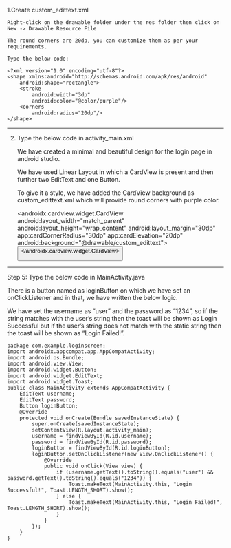 1.Create custom_edittext.xml

    Right-click on the drawable folder under the res folder then click on New -> Drawable Resource File
    
    The round corners are 20dp, you can customize them as per your requirements.
    
    Type the below code:
    
    <?xml version="1.0" encoding="utf-8"?>
    <shape xmlns:android="http://schemas.android.com/apk/res/android"
        android:shape="rectangle">
        <stroke
            android:width="3dp"
            android:color="@color/purple"/>
        <corners
            android:radius="20dp"/>
    </shape>

  --------
  
2. Type the below code in activity_main.xml

      We have created a minimal and beautiful design for the login page in android studio.
      
      We have used Linear Layout in which a CardView is present and then further two EditText and one Button.
      
      To give it a style, we have added the CardView background as custom_edittext.xml which will provide round corners with purple color.
      
      <?xml version="1.0" encoding="utf-8"?>
      <LinearLayout
          xmlns:android="http://schemas.android.com/apk/res/android"
          xmlns:app="http://schemas.android.com/apk/res-auto"
          xmlns:tools="http://schemas.android.com/tools"
          xmlns:card_view="http://schemas.android.com/apk/res-auto"
          android:layout_width="match_parent"
          android:layout_height="match_parent"
          android:orientation="vertical"
          android:gravity="center"
          android:background="@drawable/loginbkg"
          tools:context=".MainActivity">
          <androidx.cardview.widget.CardView
              android:layout_width="match_parent"
              android:layout_height="wrap_content"
              android:layout_margin="30dp"
              app:cardCornerRadius="30dp"
              app:cardElevation="20dp"
              android:background="@drawable/custom_edittext">
              <LinearLayout
                  android:layout_width="match_parent"
                  android:layout_height="wrap_content"
                  android:orientation="vertical"
                  android:layout_gravity="center_horizontal"
                  android:padding="24dp">
                  <TextView
                      android:layout_width="match_parent"
                      android:layout_height="wrap_content"
                      android:text="Login"
                      android:id="@+id/loginText"
                      android:textSize="36sp"
                      android:textAlignment="center"
                      android:textStyle="bold"
                      android:textColor="@color/purple"/>
                  <EditText
                      android:layout_width="match_parent"
                      android:layout_height="50dp"
                      android:id="@+id/username"
                      android:background="@drawable/custom_edittext"
                      android:drawableLeft="@drawable/ic_baseline_person_24"
                      android:drawablePadding="8dp"
                      android:hint="Username"
                      android:padding="8dp"
                      android:textColor="@color/black"
                      android:textColorHighlight="@color/cardview_dark_background"
                      android:layout_marginTop="40dp"/>
                  <EditText
                      android:layout_width="match_parent"
                      android:layout_height="50dp"
                      android:id="@+id/password"
                      android:background="@drawable/custom_edittext"
                      android:drawableLeft="@drawable/ic_baseline_lock_24"
                      android:drawablePadding="8dp"
                      android:hint="Password"
                      android:padding="8dp"
                      android:inputType="textPassword"
                      android:textColor="@color/black"
                      android:textColorHighlight="@color/cardview_dark_background"
                      android:layout_marginTop="20dp"/>
                  <Button
                      android:layout_width="match_parent"
                      android:layout_height="60dp"
                      android:id="@+id/loginButton"
                      android:text="Login"
                      android:textSize="18sp"
                      android:layout_marginTop="30dp"
                      android:backgroundTint="@color/purple"
                      app:cornerRadius = "20dp"/>
              </LinearLayout>
          </androidx.cardview.widget.CardView>
          <TextView
              android:layout_width="wrap_content"
              android:layout_height="wrap_content"
              android:padding="8dp"
              android:text="Not yet registered? SignUp Now"
              android:textSize="14sp"
              android:textAlignment="center"
              android:id="@+id/signupText"
              android:textColor="@color/purple"
              android:layout_marginBottom="20dp"/>
      </LinearLayout>

  --------

Step 5: Type the below code in MainActivity.java

There is a button named as loginButton on which we have set an onClickListener and in that, we have written the below logic.

We have set the username as “user” and the password as “1234”, so if the string matches with the user’s string then the toast will be shown as Login Successful but if the user’s string does not match with the static string then the toast will be shown as “Login Failed!”.

    package com.example.loginscreen;
    import androidx.appcompat.app.AppCompatActivity;
    import android.os.Bundle;
    import android.view.View;
    import android.widget.Button;
    import android.widget.EditText;
    import android.widget.Toast;
    public class MainActivity extends AppCompatActivity {
        EditText username;
        EditText password;
        Button loginButton;
        @Override
        protected void onCreate(Bundle savedInstanceState) {
            super.onCreate(savedInstanceState);
            setContentView(R.layout.activity_main);
            username = findViewById(R.id.username);
            password = findViewById(R.id.password);
            loginButton = findViewById(R.id.loginButton);
            loginButton.setOnClickListener(new View.OnClickListener() {
                @Override
                public void onClick(View view) {
                    if (username.getText().toString().equals("user") && password.getText().toString().equals("1234")) {
                        Toast.makeText(MainActivity.this, "Login Successful!", Toast.LENGTH_SHORT).show();
                    } else {
                        Toast.makeText(MainActivity.this, "Login Failed!", Toast.LENGTH_SHORT).show();
                    }
                }
            });
        }
    }
